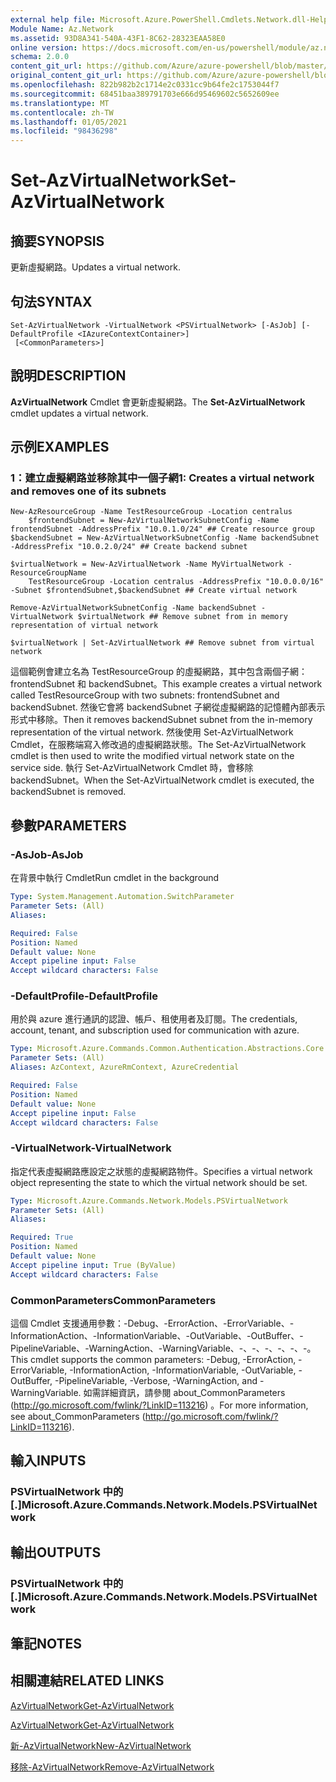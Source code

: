```yaml
---
external help file: Microsoft.Azure.PowerShell.Cmdlets.Network.dll-Help.xml
Module Name: Az.Network
ms.assetid: 93D8A341-540A-43F1-8C62-28323EAA58E0
online version: https://docs.microsoft.com/en-us/powershell/module/az.network/set-azvirtualnetwork
schema: 2.0.0
content_git_url: https://github.com/Azure/azure-powershell/blob/master/src/Network/Network/help/Set-AzVirtualNetwork.md
original_content_git_url: https://github.com/Azure/azure-powershell/blob/master/src/Network/Network/help/Set-AzVirtualNetwork.md
ms.openlocfilehash: 822b982b2c1714e2c0331cc9b64fe2c1753044f7
ms.sourcegitcommit: 68451baa389791703e666d95469602c5652609ee
ms.translationtype: MT
ms.contentlocale: zh-TW
ms.lasthandoff: 01/05/2021
ms.locfileid: "98436298"
---
```

# <span data-ttu-id="12bf7-101">Set-AzVirtualNetwork</span><span class="sxs-lookup"><span data-stu-id="12bf7-101">Set-AzVirtualNetwork</span></span>

## <span data-ttu-id="12bf7-102">摘要</span><span class="sxs-lookup"><span data-stu-id="12bf7-102">SYNOPSIS</span></span>
<span data-ttu-id="12bf7-103">更新虛擬網路。</span><span class="sxs-lookup"><span data-stu-id="12bf7-103">Updates a virtual network.</span></span>

## <span data-ttu-id="12bf7-104">句法</span><span class="sxs-lookup"><span data-stu-id="12bf7-104">SYNTAX</span></span>

```
Set-AzVirtualNetwork -VirtualNetwork <PSVirtualNetwork> [-AsJob] [-DefaultProfile <IAzureContextContainer>]
 [<CommonParameters>]
```

## <span data-ttu-id="12bf7-105">說明</span><span class="sxs-lookup"><span data-stu-id="12bf7-105">DESCRIPTION</span></span>
<span data-ttu-id="12bf7-106">**AzVirtualNetwork** Cmdlet 會更新虛擬網路。</span><span class="sxs-lookup"><span data-stu-id="12bf7-106">The **Set-AzVirtualNetwork** cmdlet updates a virtual network.</span></span>

## <span data-ttu-id="12bf7-107">示例</span><span class="sxs-lookup"><span data-stu-id="12bf7-107">EXAMPLES</span></span>

### <span data-ttu-id="12bf7-108">1：建立虛擬網路並移除其中一個子網</span><span class="sxs-lookup"><span data-stu-id="12bf7-108">1: Creates a virtual network and removes one of its subnets</span></span>
```
New-AzResourceGroup -Name TestResourceGroup -Location centralus
    $frontendSubnet = New-AzVirtualNetworkSubnetConfig -Name frontendSubnet -AddressPrefix "10.0.1.0/24" ## Create resource group
$backendSubnet = New-AzVirtualNetworkSubnetConfig -Name backendSubnet -AddressPrefix "10.0.2.0/24" ## Create backend subnet

$virtualNetwork = New-AzVirtualNetwork -Name MyVirtualNetwork -ResourceGroupName 
    TestResourceGroup -Location centralus -AddressPrefix "10.0.0.0/16" -Subnet $frontendSubnet,$backendSubnet ## Create virtual network

Remove-AzVirtualNetworkSubnetConfig -Name backendSubnet -VirtualNetwork $virtualNetwork ## Remove subnet from in memory representation of virtual network

$virtualNetwork | Set-AzVirtualNetwork ## Remove subnet from virtual network
```

<span data-ttu-id="12bf7-109">這個範例會建立名為 TestResourceGroup 的虛擬網路，其中包含兩個子網： frontendSubnet 和 backendSubnet。</span><span class="sxs-lookup"><span data-stu-id="12bf7-109">This example creates a virtual network called TestResourceGroup with two subnets: frontendSubnet and backendSubnet.</span></span> <span data-ttu-id="12bf7-110">然後它會將 backendSubnet 子網從虛擬網路的記憶體內部表示形式中移除。</span><span class="sxs-lookup"><span data-stu-id="12bf7-110">Then it removes backendSubnet subnet from the in-memory representation of the virtual network.</span></span> <span data-ttu-id="12bf7-111">然後使用 Set-AzVirtualNetwork Cmdlet，在服務端寫入修改過的虛擬網路狀態。</span><span class="sxs-lookup"><span data-stu-id="12bf7-111">The Set-AzVirtualNetwork cmdlet is then used to write the modified virtual network state on the service side.</span></span> <span data-ttu-id="12bf7-112">執行 Set-AzVirtualNetwork Cmdlet 時，會移除 backendSubnet。</span><span class="sxs-lookup"><span data-stu-id="12bf7-112">When the Set-AzVirtualNetwork cmdlet is executed, the backendSubnet is removed.</span></span>

## <span data-ttu-id="12bf7-113">參數</span><span class="sxs-lookup"><span data-stu-id="12bf7-113">PARAMETERS</span></span>

### <span data-ttu-id="12bf7-114">-AsJob</span><span class="sxs-lookup"><span data-stu-id="12bf7-114">-AsJob</span></span>
<span data-ttu-id="12bf7-115">在背景中執行 Cmdlet</span><span class="sxs-lookup"><span data-stu-id="12bf7-115">Run cmdlet in the background</span></span>

```yaml
Type: System.Management.Automation.SwitchParameter
Parameter Sets: (All)
Aliases:

Required: False
Position: Named
Default value: None
Accept pipeline input: False
Accept wildcard characters: False
```

### <span data-ttu-id="12bf7-116">-DefaultProfile</span><span class="sxs-lookup"><span data-stu-id="12bf7-116">-DefaultProfile</span></span>
<span data-ttu-id="12bf7-117">用於與 azure 進行通訊的認證、帳戶、租使用者及訂閱。</span><span class="sxs-lookup"><span data-stu-id="12bf7-117">The credentials, account, tenant, and subscription used for communication with azure.</span></span>

```yaml
Type: Microsoft.Azure.Commands.Common.Authentication.Abstractions.Core.IAzureContextContainer
Parameter Sets: (All)
Aliases: AzContext, AzureRmContext, AzureCredential

Required: False
Position: Named
Default value: None
Accept pipeline input: False
Accept wildcard characters: False
```

### <span data-ttu-id="12bf7-118">-VirtualNetwork</span><span class="sxs-lookup"><span data-stu-id="12bf7-118">-VirtualNetwork</span></span>
<span data-ttu-id="12bf7-119">指定代表虛擬網路應設定之狀態的虛擬網路物件。</span><span class="sxs-lookup"><span data-stu-id="12bf7-119">Specifies a virtual network object representing the state to which the virtual network should be set.</span></span>

```yaml
Type: Microsoft.Azure.Commands.Network.Models.PSVirtualNetwork
Parameter Sets: (All)
Aliases:

Required: True
Position: Named
Default value: None
Accept pipeline input: True (ByValue)
Accept wildcard characters: False
```

### <span data-ttu-id="12bf7-120">CommonParameters</span><span class="sxs-lookup"><span data-stu-id="12bf7-120">CommonParameters</span></span>
<span data-ttu-id="12bf7-121">這個 Cmdlet 支援通用參數：-Debug、-ErrorAction、-ErrorVariable、-InformationAction、-InformationVariable、-OutVariable、-OutBuffer、-PipelineVariable、-WarningAction、-WarningVariable、-、-、-、-、-、-。</span><span class="sxs-lookup"><span data-stu-id="12bf7-121">This cmdlet supports the common parameters: -Debug, -ErrorAction, -ErrorVariable, -InformationAction, -InformationVariable, -OutVariable, -OutBuffer, -PipelineVariable, -Verbose, -WarningAction, and -WarningVariable.</span></span> <span data-ttu-id="12bf7-122">如需詳細資訊，請參閱 about_CommonParameters (http://go.microsoft.com/fwlink/?LinkID=113216) 。</span><span class="sxs-lookup"><span data-stu-id="12bf7-122">For more information, see about_CommonParameters (http://go.microsoft.com/fwlink/?LinkID=113216).</span></span>

## <span data-ttu-id="12bf7-123">輸入</span><span class="sxs-lookup"><span data-stu-id="12bf7-123">INPUTS</span></span>

### <span data-ttu-id="12bf7-124">PSVirtualNetwork 中的 [.]</span><span class="sxs-lookup"><span data-stu-id="12bf7-124">Microsoft.Azure.Commands.Network.Models.PSVirtualNetwork</span></span>

## <span data-ttu-id="12bf7-125">輸出</span><span class="sxs-lookup"><span data-stu-id="12bf7-125">OUTPUTS</span></span>

### <span data-ttu-id="12bf7-126">PSVirtualNetwork 中的 [.]</span><span class="sxs-lookup"><span data-stu-id="12bf7-126">Microsoft.Azure.Commands.Network.Models.PSVirtualNetwork</span></span>

## <span data-ttu-id="12bf7-127">筆記</span><span class="sxs-lookup"><span data-stu-id="12bf7-127">NOTES</span></span>

## <span data-ttu-id="12bf7-128">相關連結</span><span class="sxs-lookup"><span data-stu-id="12bf7-128">RELATED LINKS</span></span>

[<span data-ttu-id="12bf7-129">AzVirtualNetwork</span><span class="sxs-lookup"><span data-stu-id="12bf7-129">Get-AzVirtualNetwork</span></span>](./Get-AzVirtualNetwork.md)

[<span data-ttu-id="12bf7-130">AzVirtualNetwork</span><span class="sxs-lookup"><span data-stu-id="12bf7-130">Get-AzVirtualNetwork</span></span>](./Get-AzVirtualNetwork.md)

[<span data-ttu-id="12bf7-131">新-AzVirtualNetwork</span><span class="sxs-lookup"><span data-stu-id="12bf7-131">New-AzVirtualNetwork</span></span>](./New-AzVirtualNetwork.md)

[<span data-ttu-id="12bf7-132">移除-AzVirtualNetwork</span><span class="sxs-lookup"><span data-stu-id="12bf7-132">Remove-AzVirtualNetwork</span></span>](./Remove-AzVirtualNetwork.md)


